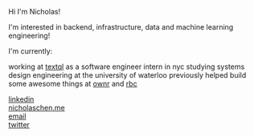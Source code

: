 

Hi I'm Nicholas!

I'm interested in backend, infrastructure, data and machine learning engineering!

I'm currently:

working at [textql](https://textql.com) as a software engineer intern in nyc
studying systems design engineering at the university of waterloo
previously helped build some awesome things at [ownr](https://www.ownr.co/) and [rbc](https://www.rbc.com/)

[linkedin](https://www.linkedin.com/in/nicholas-chen-85886726a/)  
[nicholaschen.me](https://nicholaschen.me)  
[email](mailto:nicholas.chen243@gmail.com)  
[twitter](https://x.com/nicholaschen__)
